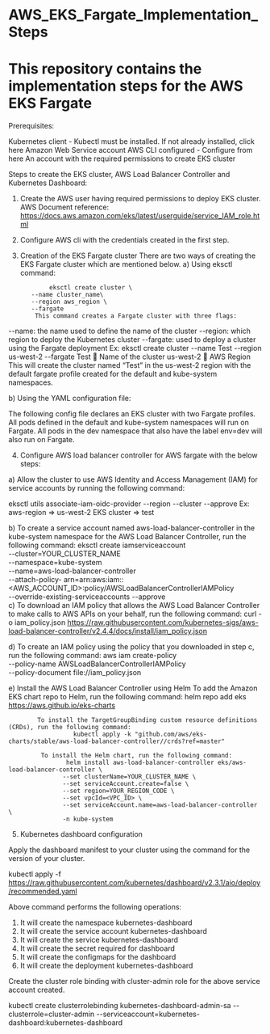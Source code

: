 # AWS_EKS_Fargate_Implementation_Steps
# This repository contains the implementation steps for the AWS EKS Fargate

Prerequisites:

Kubernetes client - Kubectl must be installed. If not already installed, click here
Amazon Web Service account
AWS CLI configured - Configure from here
An account with the required permissions to create EKS cluster


Steps to create the EKS cluster, AWS Load Balancer Controller and Kubernetes Dashboard:

1)	Create the AWS user having required permissions to deploy EKS cluster. AWS Document reference: https://docs.aws.amazon.com/eks/latest/userguide/service_IAM_role.html

2)	Configure AWS cli with the credentials created in the first step.
 
3)	Creation of the EKS Fargate cluster
There are two ways of creating the EKS Fargate cluster which are mentioned below.
a)	Using eksctl command:

                eksctl create cluster \
           --name cluster_name\
           --region aws_region \
           --fargate 
            This command creates a Fargate cluster with three flags:
--name:  the name used to define the name of the cluster
--region: which region to deploy the Kubernetes cluster
--fargate: used to deploy a cluster using the Fargate deployment
            Ex: eksctl create cluster --name Test --region us-west-2 --fargate 
                  Test   Name of the cluster
                  us-west-2  AWS Region
            This will create the cluster named “Test” in the us-west-2 region with the default                  fargate profile created for the default and kube-system namespaces.

b)	Using the YAML configuration file:

The following config file declares an EKS cluster with two Fargate profiles. All pods defined in the default and kube-system namespaces will run on Fargate. All pods in the dev namespace that also have the label env=dev will also run on Fargate.
 


4)	Configure AWS load balancer controller for AWS fargate with the below steps:

a)	Allow the cluster to use AWS Identity and Access Management (IAM) for service accounts by running the following command: 

eksctl utils associate-iam-oidc-provider --region <aws-region> --cluster <EKS cluster name> --approve
                                           Ex: aws-region => us-west-2
                                                  EKS cluster => test
                    
b)	To create a service account named aws-load-balancer-controller in the kube-system namespace for the AWS Load Balancer Controller, run the following command: 
      eksctl create iamserviceaccount \
      --cluster=YOUR_CLUSTER_NAME \
      --namespace=kube-system \
      --name=aws-load-balancer-controller \
      --attach-policy-    arn=arn:aws:iam::<AWS_ACCOUNT_ID>:policy/AWSLoadBalancerControllerIAMPolicy \
      --override-existing-serviceaccounts --approve                   
c)	To download an IAM policy that allows the AWS Load Balancer Controller to make calls to AWS APIs on your behalf, run the following command:
                            curl -o iam_policy.json https://raw.githubusercontent.com/kubernetes-sigs/aws-load-balancer-controller/v2.4.4/docs/install/iam_policy.json

d)	To create an IAM policy using the policy that you downloaded in step c, run the following command:
                              aws iam create-policy \
                             --policy-name AWSLoadBalancerControllerIAMPolicy \
                            --policy-document file://iam_policy.json
               
e)	Install the AWS Load Balancer Controller using Helm
            To add the Amazon EKS chart repo to Helm, run the following command:
                  helm repo add eks https://aws.github.io/eks-charts

            To install the TargetGroupBinding custom resource definitions (CRDs), run the following command:
                      kubectl apply -k "github.com/aws/eks-charts/stable/aws-load-balancer-controller//crds?ref=master"

             To install the Helm chart, run the following command:
                    helm install aws-load-balancer-controller eks/aws-load-balancer-controller \
                   --set clusterName=YOUR_CLUSTER_NAME \
                   --set serviceAccount.create=false \
                   --set region=YOUR_REGION_CODE \
                   --set vpcId=<VPC_ID> \
                   --set serviceAccount.name=aws-load-balancer-controller \
                   -n kube-system
                      

5)	Kubernetes dashboard configuration

Apply the dashboard manifest to your cluster using the command for the version of your cluster.

kubectl apply -f https://raw.githubusercontent.com/kubernetes/dashboard/v2.3.1/aio/deploy/recommended.yaml 

Above command performs the following operations:
1)	It will create the namespace kubernetes-dashboard
2)	It will create the service account kubernetes-dashboard
3)	It will create the service kubernetes-dashboard
4)	It will create the secret required for dashboard
5)	It will create the configmaps for the dashboard
6)	It will create the deployment kubernetes-dashboard


Create the cluster role binding with cluster-admin role for the above service account created.

kubectl create clusterrolebinding kubernetes-dashboard-admin-sa --clusterrole=cluster-admin --serviceaccount=kubernetes-dashboard:kubernetes-dashboard

